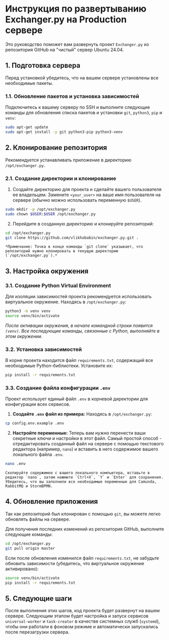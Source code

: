 # Инструкция по развертыванию Exchanger.py на Production сервере

Это руководство поможет вам развернуть проект `Exchanger.py` из репозитория GitHub на "чистый" сервер Ubuntu 24.04.

## 1. Подготовка сервера

Перед установкой убедитесь, что на вашем сервере установлены все необходимые пакеты.

### 1.1. Обновление пакетов и установка зависимостей

Подключитесь к вашему серверу по SSH и выполните следующие команды для обновления списка пакетов и установки `git`, `python3`, `pip` и `venv`:

```bash
sudo apt-get update
sudo apt-get install -y git python3-pip python3-venv
```

## 2. Клонирование репозитория

Рекомендуется устанавливать приложение в директорию `/opt/exchanger.py`.

### 2.1. Создание директории и клонирование

1.  Создайте директорию для проекта и сделайте вашего пользователя ее владельцем. Замените `<your_user>` на ваше имя пользователя на сервере (обычно можно использовать переменную `$USER`).

```bash
sudo mkdir -p /opt/exchanger.py
sudo chown $USER:$USER /opt/exchanger.py
```

2.  Перейдите в созданную директорию и клонируйте репозиторий:

```bash
cd /opt/exchanger.py
git clone https://github.com/vlikhobabin/exchanger.py.git .
```
    *Примечание: Точка в конце команды `git clone` указывает, что репозиторий нужно клонировать в текущую директорию (`/opt/exchanger.py`).*

## 3. Настройка окружения

### 3.1. Создание Python Virtual Environment

Для изоляции зависимостей проекта рекомендуется использовать виртуальное окружение. Находясь в `/opt/exchanger.py`:

```bash
python3 -m venv venv
source venv/bin/activate
```
*После активации окружения, в начале командной строки появится `(venv)`. Все последующие команды, связанные с Python, выполняйте в этом окружении.*

### 3.2. Установка зависимостей

В корне проекта находится файл `requirements.txt`, содержащий все необходимые Python-библиотеки. Установите их:

```bash
pip install -r requirements.txt
```

### 3.3. Создание файла конфигурации `.env`

Проект использует единый файл `.env` в корневой директории для конфигурации всех сервисов.

1.  **Создайте `.env` файл из примера:**
    Находясь в `/opt/exchanger.py`:
```bash
cp config.env.example .env
```

2.  **Настройте переменные:**
    Теперь вам нужно перенести ваши секретные ключи и настройки в этот файл. Самый простой способ - отредактировать созданный файл на сервере с помощью текстового редактора (например, `nano`) и вставить в него содержимое вашего локального файла `.env`.

```bash
nano .env
```
    Скопируйте содержимое с вашего локального компьютера, вставьте в редактор `nano`, затем нажмите `Ctrl+X`, `Y` и `Enter` для сохранения. Убедитесь, что вы заполнили все необходимые переменные для Camunda, RabbitMQ и StormBPMN.

## 4. Обновление приложения

Так как репозиторий был клонирован с помощью `git`, вы можете легко обновлять файлы на сервере.

Для получения последних изменений из репозитория GitHub, выполните следующие команды:

```bash
cd /opt/exchanger.py
git pull origin master
```

Если после обновления изменился файл `requirements.txt`, не забудьте обновить зависимости (убедитесь, что виртуальное окружение активировано):
```bash
source venv/bin/activate
pip install -r requirements.txt
```

## 5. Следующие шаги

После выполнения этих шагов, код проекта будет развернут на вашем сервере. Следующим этапом будет настройка и запуск сервисов `universal-worker` и `task-creator` в качестве системных служб (`systemd`), чтобы они работали в фоновом режиме и автоматически запускались после перезагрузки сервера. 